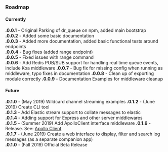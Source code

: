 ### Roadmap

#### Currently

<b>.0.0.1</b> - Original Parking of dr_queue on npm, added main bootstrap  
<b>.0.0.2</b> - Added some basic documentation  
<b>.0.0.3</b> - Added more documentation, added basic functional tests around endpoints  
<b>.0.0.4</b> - Bug fixes (added range endpoint)  
<b>.0.0.5</b> - Fixed issues with range command  
<b>.0.0.6</b> - Add Redis PUB/SUB support for handling real time queue events, include Koa middleware
<b>.0.0.7</b> - Bug fix for missing config when running as middleware, typo fixes in documentation
<b>.0.0.8</b> - Clean up of exporting module correctly
<b>.0.0.9</b> - Documentation Examples for middleware cleanup

#### Future

<b>.0.1.0</b> - (May 2019) Wildcard channel streaming examples
<b>.0.1.2</b> - (June 2019) Create CLI tool  
<b>.0.1.3</b> - Add Elastic stream support to collate messages to elastic  
<b>.0.1.4</b> - Adding support for Express and other server middlewares  
<b>.0.1.5</b> - (Summer 2019) Add ApolloClient interface middleware
<b>.0.1.6</b> -  Release. See: [Apollo Client](https://github.com/apollographql/apollo-client)  
<b>.0.1.7</b> - (June 2019) Create a web interface to display, filter and search log messages (as a separate companion app)  
<b>.0.1.0</b> - (Fall 2019) Official Beta Release  
